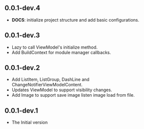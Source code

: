 ## 0.0.1-dev.4

 - **DOCS**: initialize project structure and add basic configurations.

## 0.0.1-dev.3

* Lazy to call ViewModel's initialize method.
* Add BuildContext for module manager callbacks.

## 0.0.1-dev.2

* Add ListItem, ListGroup, DashLine and ChangeNotifierViewModelContent.
* Updates ViewModel to support visibility changes.
* Add Image to support save image listen image load from file.

## 0.0.1-dev.1

* The Initial version